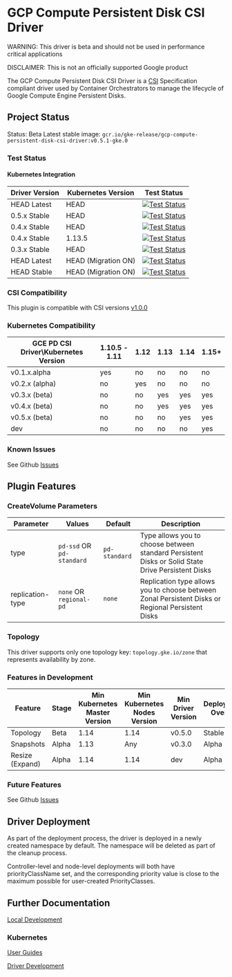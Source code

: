 # GCP Compute Persistent Disk CSI Driver

WARNING: This driver is beta and should not be used in performance critical applications

DISCLAIMER: This is not an officially supported Google product

The GCP Compute Persistent Disk CSI Driver is a
[CSI](https://github.com/container-storage-interface/spec/blob/master/spec.md)
Specification compliant driver used by Container Orchestrators to manage the
lifecycle of Google Compute Engine Persistent Disks.

## Project Status

Status: Beta
Latest stable image: `gcr.io/gke-release/gcp-compute-persistent-disk-csi-driver:v0.5.1-gke.0`

### Test Status

#### Kubernetes Integration

| Driver Version | Kubernetes Version | Test Status |
|----------------|--------------------|-------------|
| HEAD Latest | HEAD | [<img alt="Test Status" src="https://testgrid.k8s.io/q/summary/provider-gcp-compute-persistent-disk-csi-driver/Kubernetes%20Master%20Driver%20Latest/tests_status" />](https://testgrid.k8s.io/provider-gcp-compute-persistent-disk-csi-driver#Kubernetes%20Master%20Driver%20Latest) |
| 0.5.x Stable | HEAD | [<img alt="Test Status" src="https://testgrid.k8s.io/q/summary/provider-gcp-compute-persistent-disk-csi-driver/Kubernetes%20Master%20Driver%20Release%200.5/tests_status" />](https://testgrid.k8s.io/provider-gcp-compute-persistent-disk-csi-driver#Kubernetes%20Master%20Driver%20Release%200.5) |
| 0.4.x Stable | HEAD | [<img alt="Test Status" src="https://testgrid.k8s.io/q/summary/provider-gcp-compute-persistent-disk-csi-driver/Kubernetes%20Master%20Driver%20Release%200.4/tests_status" />](https://testgrid.k8s.io/provider-gcp-compute-persistent-disk-csi-driver#Kubernetes%20Master%20Driver%20Release%200.4) |
| 0.4.x Stable | 1.13.5 | [<img alt="Test Status" src="https://testgrid.k8s.io/q/summary/provider-gcp-compute-persistent-disk-csi-driver/Kubernetes%20v1.13.5%20Driver%20Release%200.4/tests_status" />](https://testgrid.k8s.io/provider-gcp-compute-persistent-disk-csi-driver#Kubernetes%20v1.13.5%20Driver%20Release%200.4) |
| 0.3.x Stable | HEAD | [<img alt="Test Status" src="https://testgrid.k8s.io/q/summary/provider-gcp-compute-persistent-disk-csi-driver/Kubernetes%20Master%20Driver%20Release%200.3/tests_status" />](https://testgrid.k8s.io/provider-gcp-compute-persistent-disk-csi-driver#Kubernetes%20Master%20Driver%20Release%200.3) |
| HEAD Latest | HEAD (Migration ON) | [<img alt="Test Status" src="https://testgrid.k8s.io/q/summary/provider-gcp-compute-persistent-disk-csi-driver/Migration%20Kubernetes%20Master%20Driver%20Latest/tests_status" />](https://testgrid.k8s.io/provider-gcp-compute-persistent-disk-csi-driver#Migration%20Kubernetes%20Master%20Driver%20Latest) |
| HEAD Stable | HEAD (Migration ON) | [<img alt="Test Status" src="https://testgrid.k8s.io/q/summary/provider-gcp-compute-persistent-disk-csi-driver/Migration%20Kubernetes%20Master%20Driver%20Stable/tests_status" />](https://testgrid.k8s.io/provider-gcp-compute-persistent-disk-csi-driver#Migration%20Kubernetes%20Master%20Driver%20Stable) |

### CSI Compatibility

This plugin is compatible with CSI versions [v1.0.0](https://github.com/container-storage-interface/spec/blob/v1.0.0/spec.md)

### Kubernetes Compatibility

| GCE PD CSI Driver\Kubernetes Version | 1.10.5 - 1.11 | 1.12 | 1.13 | 1.14 | 1.15+|
|--------------------------------------|---------------|------|------|------|------|
| v0.1.x.alpha                         | yes           | no   | no   | no   | no   |
| v0.2.x (alpha)                       | no            | yes  | no   | no   | no   |
| v0.3.x (beta)                        | no            | no   | yes  | yes  | yes  |
| v0.4.x (beta)                        | no            | no   | yes  | yes  | yes  |
| v0.5.x (beta)                        | no            | no   | no   | yes  | yes  |
| dev                                  | no            | no   | no   | no   | yes  |

### Known Issues

See Github [Issues](https://github.com/kubernetes-sigs/gcp-compute-persistent-disk-csi-driver/issues)

## Plugin Features

### CreateVolume Parameters

| Parameter        | Values                    | Default       | Description                                                                                        |
|------------------|---------------------------|---------------|----------------------------------------------------------------------------------------------------|
| type             | `pd-ssd` OR `pd-standard` | `pd-standard` | Type allows you to choose between standard Persistent Disks  or Solid State Drive Persistent Disks |
| replication-type | `none` OR `regional-pd`   | `none`        | Replication type allows you to choose between Zonal Persistent Disks or Regional Persistent Disks  |

### Topology

This driver supports only one topology key:
`topology.gke.io/zone`
that represents availability by zone.

### Features in Development

| Feature         | Stage | Min Kubernetes Master Version | Min Kubernetes Nodes Version | Min Driver Version | Deployment Overlay |
|-----------------|-------|-------------------------------|------------------------------|--------------------|--------------------|
| Topology        | Beta  | 1.14                          | 1.14                         | v0.5.0             | Stable             |
| Snapshots       | Alpha | 1.13                          | Any                          | v0.3.0             | Alpha              |
| Resize (Expand) | Alpha | 1.14                          | 1.14                         | dev                | Alpha              |

### Future Features

See Github [Issues](https://github.com/kubernetes-sigs/gcp-compute-persistent-disk-csi-driver/issues)

## Driver Deployment
As part of the deployment process, the driver is deployed in a newly created namespace by default. The namespace will be deleted as part of the cleanup process.

Controller-level and node-level deployments will both have priorityClassName set, and the corresponding priority value is close to the maximum possible for user-created PriorityClasses.

## Further Documentation

[Local Development](docs/local-development.md)

### Kubernetes

[User Guides](docs/kubernetes/user-guides)

[Driver Development](docs/kubernetes/development.md)
